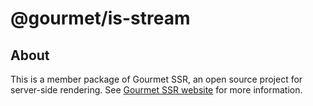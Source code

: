 # @gourmet/is-stream

## About
This is a member package of Gourmet SSR, an open source project for server-side rendering.
See [Gourmet SSR website](https://ssr.gourmetjs.org) for more information.
